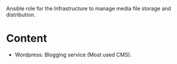Ansible role for the Infrastructure to manage media file storage and distribution.

Content
=======

* Wordpress: Blogging service (Most used CMS).
